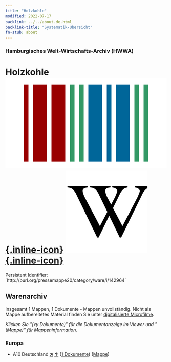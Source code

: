 ```yaml
---
title: "Holzkohle"
modified: 2022-07-17
backlink: ../../about.de.html
backlink-title: "Systematik-Übersicht"
fn-stub: about
---
```


### Hamburgisches Welt-Wirtschafts-Archiv (HWWA)

# Holzkohle &#160; [![Wikidata](/images/Wikidata-logo.svg "Wikidata"){.inline-icon}](http://www.wikidata.org/entity/Q177463) [![Wikipedia](/images/Wikipedia-W.svg "Wikipedia"){.inline-icon}](https://de.wikipedia.org/wiki/Holzkohle)

<div class="hint">Persistent Identifier: `http://purl.org/pressemappe20/category/ware/i/142964`</div>







## Warenarchiv




Insgesamt 1 Mappen, 1 Dokumente - Mappen unvollständig.
Nicht als Mappe aufbereitetes Material finden Sie unter [digitalisierte Microfilme](/film/h1_sh.de.html).

_Klicken Sie "(xy Dokumente)" für die Dokumentanzeige im Viewer und "(Mappe)" für Mappeninformation._




### Europa

- A10 Deutschland [**&nearr;**](../../../geo/i/126128/about.de.html "Deutschland (alle Mappen)") [**&uarr;**](../../../geo/about.de.html#A10 "Ländersystematik") (<a href="https://pm20.zbw.eu/iiifview/folder/wa/142964,126128" title="über: Holzkohle : Deutschland" target="_blank">1 Dokumente</a>) ([Mappe](../../../../folder/wa/1429xx/142964/1261xx/126128/about.de.html))








